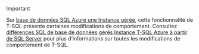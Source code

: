 > [!IMPORTANT]  
> Sur [base de données SQL Azure une Instance gérée](https://docs.microsoft.com/azure/sql-database/sql-database-managed-instance), cette fonctionnalité de T-SQL présente certaines modifications de comportement. Consultez [différences SQL de base de données gérés Instance T-SQL Azure à partir de SQL Server](https://docs.microsoft.com/azure/sql-database/sql-database-managed-instance-transact-sql-information) pour plus d’informations sur toutes les modifications de comportement de T-SQL.
